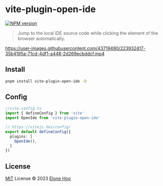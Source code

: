 # vite-plugin-open-ide

[![NPM version](https://img.shields.io/npm/v/vite-plugin-open-ide?color=a1b858&label=)](https://www.npmjs.com/package/vite-plugin-open-ide)

> Jump to the local IDE source code while clicking the element of the browser automatically.


https://user-images.githubusercontent.com/43719490/223932417-35b4195a-71cd-4df1-a448-2d269ecbddcf.mp4

## Install

```bash
pnpm install vite-plugin-open-ide -D
```

## Config

```ts
//vite.config.ts
import { defineConfig } from 'vite'
import OpenIde from 'vite-plugin-open-ide'

// https://vitejs.dev/config/
export default defineConfig({
  plugins: [
    OpenIde(),
  ]
})
```

## License

[MIT](./LICENSE) License © 2023 [Elone Hoo](https://github.com/elonehoo)
